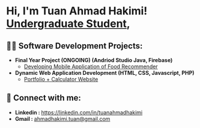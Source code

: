 <h1>Hi, I'm Tuan Ahmad Hakimi! <br/><a href="https://github.com/21ahmdhakimi">Undergraduate Student</a>, <a href="https://www.linkedin.com/in/tuanahmadhakimi"></a>

<h2>👨‍💻 Software Development Projects:</h2>

- <b>Final Year Project (ONGOING) (Andriod Studio Java, Firebase)</b>
  - [Developing Mobile Application of Food Recommender](https://github.com/joshmadakor1/Algorithms-Practice)
- <b>Dynamic Web Application Development (HTML, CSS, Javascript, PHP)</b>
  - [Portfolio + Calculator Website](https://github.com/21ahmdhakimi/dynamic_portfolio) </b></i>

<h2> 🤳 Connect with me:</h2>

- <b> Linkedin : </b> https://linkedin.com/in/tuanahmadhakimi
- <b> Gmail : </b> ahmadhakimi.tuan@gmail.com
<!--
**joshmadakor1/joshmadakor1** is a ✨ _special_ ✨ repository because its `README.md` (this file) appears on your GitHub profile.

Here are some ideas to get you started:

- 🔭 I’m currently working on ...
- 🌱 I’m currently learning ...
- 👯 I’m looking to collaborate on ...
- 🤔 I’m looking for help with ...
- 💬 Ask me about ...
- 📫 How to reach me: ...
- 😄 Pronouns: ...
- ⚡ Fun fact: ...
-->
